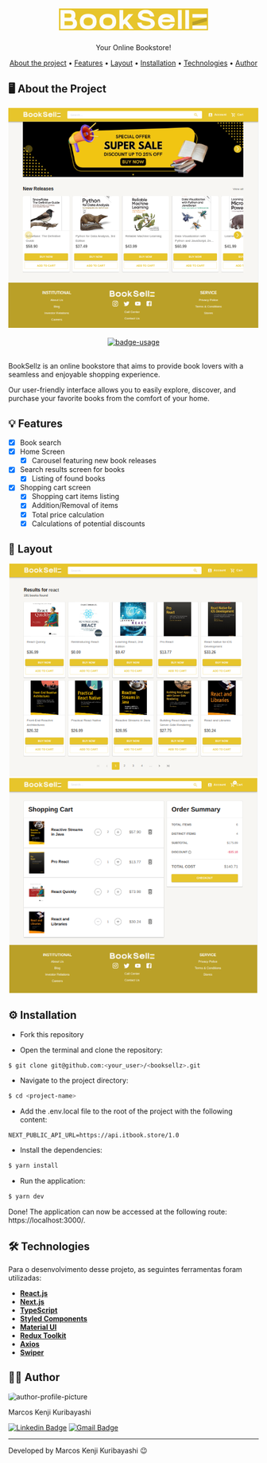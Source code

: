 <!-- CABEÇALHO -->
<div id="readme-top" align="center">
    <h1>
        <img width=300 src="/public/logo.svg" alt="project-name" />
    </h1>
    <p>
        Your Online Bookstore!
    </p>
    <p>
        <a href="#%EF%B8%8F-about-the-project">About the project</a> •
        <a href="#-features">Features</a> •
        <a href="#-layout">Layout</a> •
        <a href="#%EF%B8%8F-installation">Installation</a> •
        <a href="#%EF%B8%8F-technologies">Technologies</a> •
        <a href="#-author">Author</a>
    </p>
</div>

<!-- SOBRE O PROJETO -->

## 🖥️ About the Project

<div align="center">
    <img src="/public/images/home.png" width=800/>
    <br/>
    <br/>
    <a href="https://booksellz.vercel.app/">
        <img src="https://img.shields.io/badge/demo-view%20app-blue?style=for-the-badge" alt="badge-usage" >
    </a>
</div>

<br/>

BookSellz is an online bookstore that aims to provide book lovers with a seamless and enjoyable shopping experience.

Our user-friendly interface allows you to easily explore, discover, and purchase your favorite books from the comfort of your home.

## 💡 Features

- [x] Book search
- [x] Home Screen
  - [x] Carousel featuring new book releases
- [x] Search results screen for books
  - [x] Listing of found books
- [x] Shopping cart screen
  - [x] Shopping cart items listing
  - [x] Addition/Removal of items
  - [x] Total price calculation
  - [x] Calculations of potential discounts

## 🎨 Layout

<p align="center">
  <img src="/public/images/search.png" width=500>

  <img src="/public/images/cart.png" width=500>
</p>

## ⚙️ Installation

- Fork this repository

- Open the terminal and clone the repository:

```Bash
$ git clone git@github.com:<your_user>/<booksellz>.git
```

- Navigate to the project directory:

```Bash
$ cd <project-name>
```

- Add the .env.local file to the root of the project with the following content:

```
NEXT_PUBLIC_API_URL=https://api.itbook.store/1.0
```

- Install the dependencies:

```Bash
$ yarn install
```

- Run the application:

```Bash
$ yarn dev
```

Done! The application can now be accessed at the following route: https://localhost:3000/.

## 🛠️ Technologies

Para o desenvolvimento desse projeto, as seguintes ferramentas foram utilizadas:

- **[React.js](https://pt-br.reactjs.org/)**
- **[Next.js](https://nextjs.org/)**
- **[TypeScript](https://www.typescriptlang.org/)**
- **[Styled Components](https://styled-components.com/)**
- **[Material UI](https://mui.com/)**
- **[Redux Toolkit](https://redux-toolkit.js.org/)**
- **[Axios](https://axios-http.com/)**
- **[Swiper](https://swiperjs.com/)**

## 👨‍💻 Author

<img style="border-radius: 15%;" src="https://gitlab.com/uploads/-/system/user/avatar/8603970/avatar.png?width=400" width=70 alt="author-profile-picture"/>

Marcos Kenji Kuribayashi

[![Linkedin Badge](https://img.shields.io/badge/-LinkedIn-blue?style=flat&logo=Linkedin&logoColor=white)](https://www.linkedin.com/in/marcos-kuribayashi/) [![Gmail Badge](https://img.shields.io/badge/-marcosken13@gmail.com-c14438?style=flat&logo=Gmail&logoColor=white)](mailto:marcosken13@gmail.com)

---

Developed by Marcos Kenji Kuribayashi 😉
